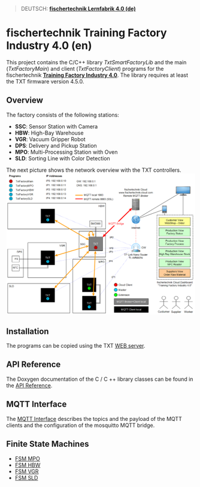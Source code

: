 > DEUTSCH: [**fischertechnik Lernfabrik 4.0 (de)**](README_de.md)

# fischertechnik Training Factory Industry 4.0 (en)
This project contains the C/C++ library *TxtSmartFactoryLib* and the main (*TxtFactoryMain*) and client (*TxtFactoryClient*) programs
for the fischertechnik [**Training Factory Industry 4.0**](https://www.fischertechnik.de/en/service/elearning/teaching/lernfabrik-4). The library requires at least the TXT firmware version 4.5.0.

## Overview
The factory consists of the following stations:
* **SSC**: Sensor Station with Camera
* **HBW**: High-Bay Warehouse
* **VGR**: Vacuum Gripper Robot
* **DPS**: Delivery and Pickup Station
* **MPO**: Multi-Processing Station with Oven
* **SLD**: Sorting Line with Color Detection

The next picture shows the network overview with the TXT controllers.
![Overview Network](doc/Overview_Network.PNG "Overview Network")

## Installation
The programs can be copied using the TXT [WEB server](doc/WEBServer.md).

## API Reference
The Doxygen documentation of the C / C ++ library classes can be found in the [API Reference](https://fischertechnik.github.io/txt_training_factory_doc/html/index.html).

## MQTT Interface
The [MQTT Interface](TxtSmartFactoryLib/doc/MqttInterface.md) describes the topics and the payload of the MQTT clients and the configuration of the mosquitto MQTT bridge. 

## Finite State Machines
* [FSM MPO](https://fischertechnik.github.io/txt_training_factory_doc/html/dot_TxtMultiProcessingStationRun.png)
* [FSM HBW](https://fischertechnik.github.io/txt_training_factory_doc/html/dot_TxtHighBayWarehouseRun.png)
* [FSM VGR](https://fischertechnik.github.io/txt_training_factory_doc/html/dot_TxtVacuumGripperRobotRun.png)
* [FSM SLD](https://fischertechnik.github.io/txt_training_factory_doc/html/dot_TxtSortingLineRun.png)
